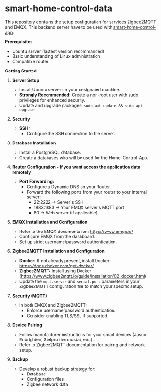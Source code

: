 # smart-home-control-data

This repository contains the setup configuration for services Zigbee2MQTT and EMQX. This backend server have to be used with [smart-home-control-app](https://github.com/StevenFV/smart-home-control-app).  

**Prerequisites**

* Ubuntu server (lastest version recommanded)
* Basic understanding of Linux administration
* Compatible router

**Getting Started**

1. **Server Setup**
   * Install Ubuntu server on your designated machine.
   * **Strongly Recommended:** Create a non-root user with sudo privileges for enhanced security.
   * Update and upgrade packages:  `sudo apt update && sudo apt upgrade` 

2. **Security**
   * **SSH:** 
      * Configure the SSH connection to the server.

3. **Database Installation**
   * Install a PostgreSQL database.
   * Create a databases who will be used for the Home-Control-App.

5. **Router Configuration - If you want access the application data remotely**
   * **Port Forwarding:**
      * Configure a Dynamic DNS on your Router.
      * Forward the following ports from your router to your internal server:
          * 22:2222 -> Server's SSH
          * 1883:1883 -> Your EMQX server's MQTT port
          * 80 -> Web server (if applicable)

6. **EMQX Installation and Configuration**
   * Refer to the EMQX documentation: https://www.emqx.io/
   * Configure EMQX from the dashboard.
   * Set up strict username/password authentication.

7. **Zigbee2MQTT Installation and Configuration**
   * **Docker:** If not already present, install Docker: https://docs.docker.com/get-docker/ 
   * **Zigbee2MQTT:** Install using Docker (https://www.zigbee2mqtt.io/guide/installation/02_docker.html)
   * Update the `mqtt.server` and `serial.port` parameters in your Zigbee2MQTT configuration file to match your specific setup.

8. **Security (MQTT)**
   * In both EMQX and Zigbee2MQTT:
       * Enforce username/password authentication.
       * Consider enabling TLS/SSL if supported.

9. **Device Pairing** 
   * Follow manufacturer instructions for your smart devices (Jasco Enbrighten, Stelpro thermostat, etc.).
   * Refer to Zigbee2MQTT documentation for pairing and network setup. 

10. **Backup**
    * Develop a robust backup strategy for:
       * Database
       * Configuration files
       * Zigbee network data
